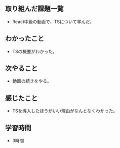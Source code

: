 ## 取り組んだ課題一覧
- React中級の動画で、TSについて学んだ。

## わかったこと
- TSの概要がわかった。

## 次やること
- 動画の続きをやる。

## 感じたこと
- TSを導入したほうがいい理由がなんとなくわかった。

## 学習時間
- 3時間